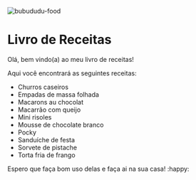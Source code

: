 
![bubududu-food](https://github.com/danibenfica/Meu-Livro-de-Receitas/assets/103818625/56429af2-5eca-4d98-8870-25b426f345c2)

<h1>Livro de Receitas</h1> 

Olá, bem vindo(a) ao meu livro de receitas!

Aqui você encontrará as seguintes receitas:

- Churros caseiros
- Empadas de massa folhada
- Macarons au chocolat
- Macarrão com queijo
- Mini risoles
- Mousse de chocolate branco
- Pocky
- Sanduíche de festa
- Sorvete de pistache
- Torta fria de frango

Espero que faça bom uso delas e faça ai na sua casa! :happy:
